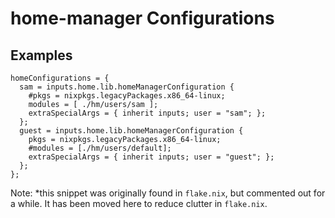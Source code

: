 # home-manager Configurations

## Examples

```(nix)
homeConfigurations = {
  sam = inputs.home.lib.homeManagerConfiguration {
    #pkgs = nixpkgs.legacyPackages.x86_64-linux;
    modules = [ ./hm/users/sam ];
    extraSpecialArgs = { inherit inputs; user = "sam"; };
  };
  guest = inputs.home.lib.homeManagerConfiguration {
    pkgs = nixpkgs.legacyPackages.x86_64-linux;
    #modules = [./hm/users/default];
    extraSpecialArgs = { inherit inputs; user = "guest"; };
  };
};
```

Note: *this snippet was originally found in `flake.nix`, but commented out for a while.
  It has been moved here to reduce clutter in `flake.nix`.
